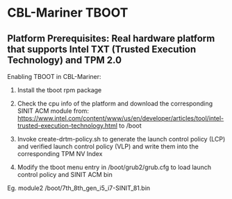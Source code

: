 # CBL-Mariner TBOOT

Platform Prerequisites: Real hardware platform that supports Intel TXT (Trusted Execution Technology) and TPM 2.0
--------------------------

Enabling TBOOT in CBL-Mariner:
1. Install the tboot rpm package

2. Check the cpu info of the platform and download the corresponding SINIT ACM module from: https://www.intel.com/content/www/us/en/developer/articles/tool/intel-trusted-execution-technology.html to /boot

3. Invoke create-drtm-policy.sh to generate the launch control policy (LCP) and verified launch control policy (VLP) and write them into the corresponding TPM NV Index

4. Modify the tboot menu entry in /boot/grub2/grub.cfg to load launch control policy and SINIT ACM bin

Eg. module2 /boot/7th_8th_gen_i5_i7-SINIT_81.bin

